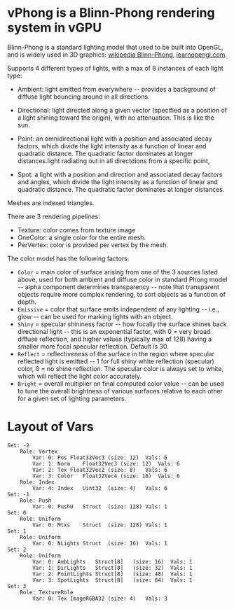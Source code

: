 # vPhong is a Blinn-Phong rendering system in vGPU

Blinn-Phong is a standard lighting model that used to be built into OpenGL, and is widely used in 3D graphics: [wikipedia Blinn-Phong](https://en.wikipedia.org/wiki/Blinn%E2%80%93Phong_shading_model),  [learnopengl.com](https://learnopengl.com/Lighting/Basic-Lighting).


Supports 4 different types of lights, with a max of 8 instances of each light type:

* Ambient: light emitted from everywhere -- provides a background of diffuse light bouncing around in all directions.

* Directional: light directed along a given vector (specified as a position of a light shining toward the origin), with no attenuation.  This is like the sun.

* Point: an omnidirectional light with a position and associated decay factors, which divide the light intensity as a function of linear and quadratic distance.  The quadratic factor dominates at longer distances.light radiating out in all directdions from a specific point, 

* Spot: a light with a position and direction and associated decay factors and angles, which divide the light intensity as a function of linear and quadratic distance. The quadratic factor dominates at longer distances.

Meshes are indexed triangles.

There are 3 rendering pipelines:
* Texture: color comes from texture image
* OneColor: a single color for the entire mesh.
* PerVertex: color is provided per vertex by the mesh.

The color model has the following factors:
* `Color` = main color of surface arising from one of the 3 sources listed above, used for both ambient and diffuse color in standard Phong model -- alpha component determines transparency -- note that transparent objects require more complex rendering, to sort objects as a function of depth.
* `Emissive` = color that surface emits independent of any lighting -- i.e., glow -- can be used for marking lights with an object.
* `Shiny` = specular shininess factor -- how focally the surface shines back directional light -- this is an exponential factor, with 0 = very broad diffuse reflection, and higher values (typically max of 128) having a smaller more focal specular reflection. Default is 30.
* `Reflect` = reflectiveness of the surface in the region where specular reflected light is emitted -- 1 for full shiny white reflection (specular) color, 0 = no shine reflection.  The specular color is always set to white, which will reflect the light color accurately.
* `Bright` = overall multiplier on final computed color value -- can be used to tune the overall brightness of various surfaces relative to each other for a given set of lighting parameters.

# Layout of Vars

```
Set: -2
    Role: Vertex
        Var: 0:	Pos	Float32Vec3	(size: 12)	Vals: 6
        Var: 1:	Norm	Float32Vec3	(size: 12)	Vals: 6
        Var: 2:	Tex	Float32Vec2	(size: 8)	Vals: 6
        Var: 3:	Color	Float32Vec4	(size: 16)	Vals: 6
    Role: Index
        Var: 4:	Index	Uint32	(size: 4)	Vals: 6
Set: -1
    Role: Push
        Var: 0:	PushU	Struct	(size: 128)	Vals: 1
Set: 0
    Role: Uniform
        Var: 0:	Mtxs	Struct	(size: 128)	Vals: 1
Set: 1
    Role: Uniform
        Var: 0:	NLights	Struct	(size: 16)	Vals: 1
Set: 2
    Role: Uniform
        Var: 0:	AmbLights	Struct[8]	(size: 16)	Vals: 1
        Var: 1:	DirLights	Struct[8]	(size: 32)	Vals: 1
        Var: 2:	PointLights	Struct[8]	(size: 48)	Vals: 1
        Var: 3:	SpotLights	Struct[8]	(size: 64)	Vals: 1
Set: 3
    Role: TextureRole
        Var: 0:	Tex	ImageRGBA32	(size: 4)	Vals: 3
```

